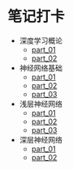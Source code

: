# 笔记打卡

* 深度学习概论
  * [part_01](01.深度学习概论/part_01.md)
  * [part_02](01.深度学习概论/part_02.md)
* 神经网络基础
  * [part_01](02.神经网络基础/part_01.md)
  * [part_02](02.神经网络基础/part_02.md)
  * [part_03](02.神经网络基础/part_03.md)
* 浅层神经网络
  * [part_01](03.浅层神经网络/part_01.md)
  * [part_02](03.浅层神经网络/part_02.md)
  * [part_03](03.浅层神经网络/part_03.md)
* 深层神经网络
  * [part_01](04.深层神经网络/part_01.md)
  * [part_02](04.深层神经网络/part_02.md)
